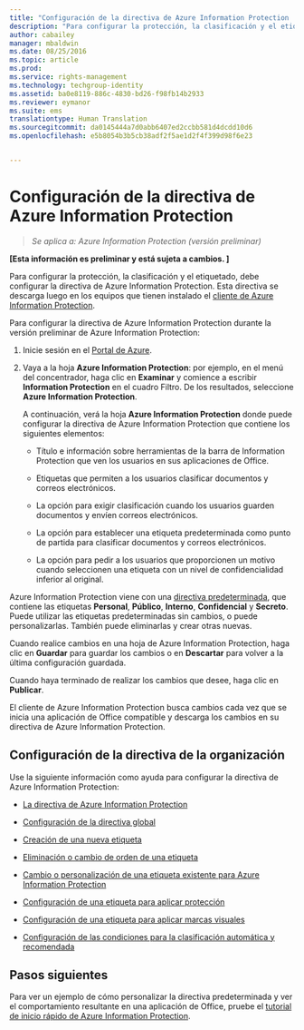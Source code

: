 ```yaml
---
title: "Configuración de la directiva de Azure Information Protection | Azure RMS"
description: "Para configurar la protección, la clasificación y el etiquetado, debe configurar la directiva de Azure Information Protection."
author: cabailey
manager: mbaldwin
ms.date: 08/25/2016
ms.topic: article
ms.prod: 
ms.service: rights-management
ms.technology: techgroup-identity
ms.assetid: ba0e8119-886c-4830-bd26-f98fb14b2933
ms.reviewer: eymanor
ms.suite: ems
translationtype: Human Translation
ms.sourcegitcommit: da0145444a7d0abb6407ed2ccbb581d4dcdd10d6
ms.openlocfilehash: e5b8054b3b5cb38adf2f5ae1d2f4f399d98f6e23


---
```


# Configuración de la directiva de Azure Information Protection

>*Se aplica a: Azure Information Protection (versión preliminar)*

**[Esta información es preliminar y está sujeta a cambios. ]**

Para configurar la protección, la clasificación y el etiquetado, debe configurar la directiva de Azure Information Protection. Esta directiva se descarga luego en los equipos que tienen instalado el [cliente de Azure Information Protection](https://www.microsoft.com/en-us/download/details.aspx?id=53018).

Para configurar la directiva de Azure Information Protection durante la versión preliminar de Azure Information Protection:

1. Inicie sesión en el [Portal de Azure](https://portal.azure.com).

2. Vaya a la hoja **Azure Information Protection**: por ejemplo, en el menú del concentrador, haga clic en **Examinar** y comience a escribir **Information Protection** en el cuadro Filtro. De los resultados, seleccione **Azure Information Protection**. 

    A continuación, verá la hoja **Azure Information Protection** donde puede configurar la directiva de Azure Information Protection que contiene los siguientes elementos:

    - Título e información sobre herramientas de la barra de Information Protection que ven los usuarios en sus aplicaciones de Office.

    - Etiquetas que permiten a los usuarios clasificar documentos y correos electrónicos.

    - La opción para exigir clasificación cuando los usuarios guarden documentos y envíen correos electrónicos.

    - La opción para establecer una etiqueta predeterminada como punto de partida para clasificar documentos y correos electrónicos.

    - La opción para pedir a los usuarios que proporcionen un motivo cuando seleccionen una etiqueta con un nivel de confidencialidad inferior al original.


Azure Information Protection viene con una [directiva predeterminada](configure-policy-default.md), que contiene las etiquetas **Personal**, **Público**, **Interno**, **Confidencial** y **Secreto**. Puede utilizar las etiquetas predeterminadas sin cambios, o puede personalizarlas. También puede eliminarlas y crear otras nuevas.

Cuando realice cambios en una hoja de Azure Information Protection, haga clic en **Guardar** para guardar los cambios o en **Descartar** para volver a la última configuración guardada. 

Cuando haya terminado de realizar los cambios que desee, haga clic en **Publicar**. 

El cliente de Azure Information Protection busca cambios cada vez que se inicia una aplicación de Office compatible y descarga los cambios en su directiva de Azure Information Protection.

## Configuración de la directiva de la organización

Use la siguiente información como ayuda para configurar la directiva de Azure Information Protection:

- [La directiva de Azure Information Protection](configure-policy-default.md)

- [Configuración de la directiva global](configure-policy-settings.md)

- [Creación de una nueva etiqueta](configure-policy-new-label.md)

- [Eliminación o cambio de orden de una etiqueta](configure-policy-delete-reorder.md)

- [Cambio o personalización de una etiqueta existente para Azure Information Protection](configure-policy-change-label.md)

- [Configuración de una etiqueta para aplicar protección](configure-policy-protection.md)

- [Configuración de una etiqueta para aplicar marcas visuales](configure-policy-markings.md)

- [Configuración de las condiciones para la clasificación automática y recomendada](configure-policy-classification.md)

## Pasos siguientes

Para ver un ejemplo de cómo personalizar la directiva predeterminada y ver el comportamiento resultante en una aplicación de Office, pruebe el [tutorial de inicio rápido de Azure Information Protection](infoprotect-quick-start-tutorial.md).




<!--HONumber=Aug16_HO4-->



